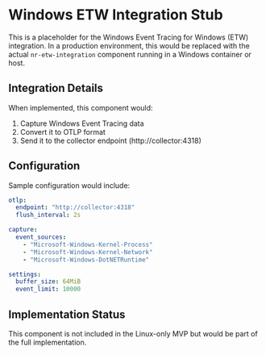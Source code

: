 # Windows ETW Integration Stub

This is a placeholder for the Windows Event Tracing for Windows (ETW) integration.
In a production environment, this would be replaced with the actual `nr-etw-integration` 
component running in a Windows container or host.

## Integration Details

When implemented, this component would:

1. Capture Windows Event Tracing data
2. Convert it to OTLP format
3. Send it to the collector endpoint (http://collector:4318)

## Configuration

Sample configuration would include:

```yaml
otlp:
  endpoint: "http://collector:4318"
  flush_interval: 2s

capture:
  event_sources:
    - "Microsoft-Windows-Kernel-Process"
    - "Microsoft-Windows-Kernel-Network"
    - "Microsoft-Windows-DotNETRuntime"

settings:
  buffer_size: 64MiB
  event_limit: 10000
```

## Implementation Status

This component is not included in the Linux-only MVP but would be part of the full implementation.
